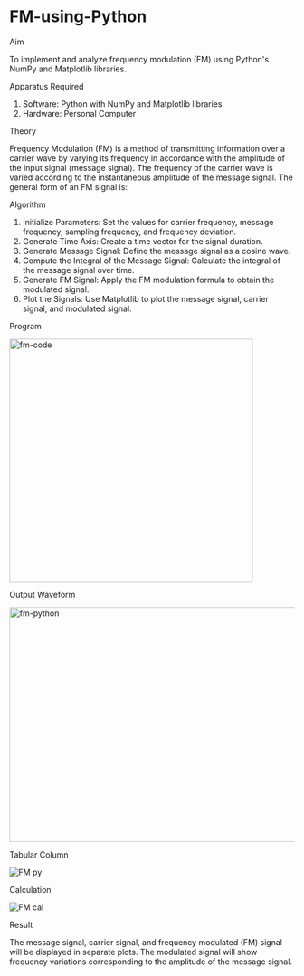 # FM-using-Python

Aim

To implement and analyze frequency modulation (FM) using Python's NumPy and Matplotlib libraries. 

Apparatus Required

1.	Software: Python with NumPy and Matplotlib libraries
2.	Hardware: Personal Computer
  
Theory

Frequency Modulation (FM) is a method of transmitting information over a carrier wave by varying its frequency in accordance with the amplitude of the input signal (message signal). The frequency of the carrier wave is varied according to the instantaneous amplitude of the message signal. The general form of an FM signal is:



Algorithm


1.	Initialize Parameters: Set the values for carrier frequency, message frequency, sampling frequency, and frequency deviation.
2.	Generate Time Axis: Create a time vector for the signal duration.
3.	Generate Message Signal: Define the message signal as a cosine wave.
4.	Compute the Integral of the Message Signal: Calculate the integral of the message signal over time.
5.	Generate FM Signal: Apply the FM modulation formula to obtain the modulated signal.
6.	Plot the Signals: Use Matplotlib to plot the message signal, carrier signal, and modulated signal.

Program

<img width="430" height="430" alt="fm-code" src="https://github.com/user-attachments/assets/1f7468ed-10d2-440d-a26f-afe75e4dc2fc" />

Output Waveform

<img width="555" height="415" alt="fm-python" src="https://github.com/user-attachments/assets/046663d5-1aa2-4b08-b4ec-f6de8c71bda7" />

Tabular Column

![FM py](https://github.com/user-attachments/assets/6db032e2-83e3-4d98-a342-c1f6a4807ddc)

Calculation

![FM cal](https://github.com/user-attachments/assets/70a111a5-d37b-4541-ae0d-a1b71823ac6e)

Result

The message signal, carrier signal, and frequency modulated (FM) signal will be displayed in separate plots. The modulated signal will show frequency variations corresponding to the amplitude of the message signal.
